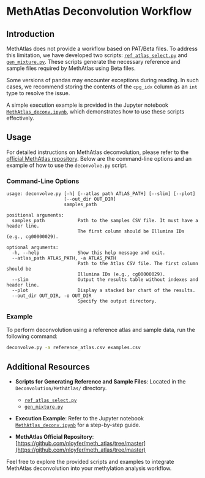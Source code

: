 # MethAtlas Deconvolution Workflow

## Introduction

MethAtlas does not provide a workflow based on PAT/Beta files. To address this limitation, we have developed two scripts: [`ref_atlas_select.py`](https://github.com/LiymLab/cfDNA_deconv_benchmark/tree/main/Deconvolution/MethAtlas/ref_atlas_select.py) and [`gen_mixture.py`](https://github.com/LiymLab/cfDNA_deconv_benchmark/tree/main/Deconvolution/MethAtlas/gen_mixture.py). These scripts generate the necessary reference and sample files required by MethAtlas using Beta files.

Some versions of pandas may encounter exceptions during reading. In such cases, we recommend storing the contents of the `cpg_idx` column as an `int` type to resolve the issue.

A simple execution example is provided in the Jupyter notebook [`MethAtlas_deconv.ipynb`](https://github.com/LiymLab/cfDNA_deconv_benchmark/tree/main/Deconvolution/MethAtlas/MethAtlas_deconv.ipynb), which demonstrates how to use these scripts effectively.

## Usage

For detailed instructions on MethAtlas deconvolution, please refer to the [official MethAtlas repository](https://github.com/nloyfer/meth_atlas/tree/master). Below are the command-line options and an example of how to use the `deconvolve.py` script.

### Command-Line Options

```
usage: deconvolve.py [-h] [--atlas_path ATLAS_PATH] [--slim] [--plot]
                     [--out_dir OUT_DIR]
                     samples_path

positional arguments:
  samples_path            Path to the samples CSV file. It must have a header line.
                          The first column should be Illumina IDs (e.g., cg00000029).

optional arguments:
  -h, --help              Show this help message and exit.
  --atlas_path ATLAS_PATH, -a ATLAS_PATH
                          Path to the Atlas CSV file. The first column should be
                          Illumina IDs (e.g., cg00000029).
  --slim                  Output the results table without indexes and header line.
  --plot                  Display a stacked bar chart of the results.
  --out_dir OUT_DIR, -o OUT_DIR
                          Specify the output directory.
```

### Example

To perform deconvolution using a reference atlas and sample data, run the following command:

```bash
deconvolve.py -a reference_atlas.csv examples.csv
```

## Additional Resources

- **Scripts for Generating Reference and Sample Files**: Located in the `Deconvolution/MethAtlas/` directory.
  - [`ref_atlas_select.py`](https://github.com/LiymLab/cfDNA_deconv_benchmark/tree/main/Deconvolution/MethAtlas/ref_atlas_select.py)
  - [`gen_mixture.py`](https://github.com/LiymLab/cfDNA_deconv_benchmark/tree/main/Deconvolution/MethAtlas/gen_mixture.py)

- **Execution Example**: Refer to the Jupyter notebook [`MethAtlas_deconv.ipynb`](https://github.com/LiymLab/cfDNA_deconv_benchmark/tree/main/Deconvolution/MethAtlas/MethAtlas_deconv.ipynb) for a step-by-step guide.

- **MethAtlas Official Repository**: [https://github.com/nloyfer/meth_atlas/tree/master](https://github.com/nloyfer/meth_atlas/tree/master)

Feel free to explore the provided scripts and examples to integrate MethAtlas deconvolution into your methylation analysis workflow.